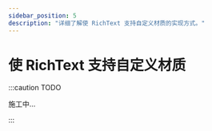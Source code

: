 ```yaml
---
sidebar_position: 5
description: "详细了解使 RichText 支持自定义材质的实现方式。"
---
```


# 使 RichText 支持自定义材质

:::caution TODO

施工中...

:::

